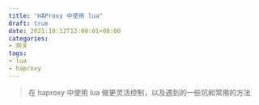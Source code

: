 ```yaml
---
title: "HAProxy 中使用 lua"
draft: true
date: 2021:10:12T12:00:01+08:00
categories: 
- 网关
tags:
- lua
- haproxy
---
```


> 在 haproxy 中使用 lua 做更灵活控制，以及遇到的一些坑和常用的方法
